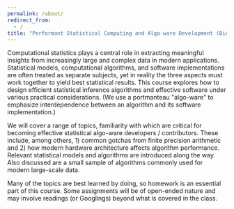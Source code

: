 ```yaml
---
permalink: /about/
redirect_from:
  - /
title: "Performant Statistical Computing and Algo-ware Development (Biostatistics 140.850)"
---
```


Computational statistics plays a central role in extracting meaningful insights from increasingly large and complex data in modern applications.
Statistical models, computational algorithms, and software implementations are often treated as separate subjects, yet in reality the three aspects must work together to yield best statistical results.
This course explores how to design efficient statistical inference algorithms and effective software under various practical considerations.
(We use a portmanteau "algo-ware" to emphasize interdependence between an algorithm and its software implementation.)

We will cover a range of topics, familiarity with which are critical for becoming effective statistical algo-ware developers / contributors.
These include, among others, 1) common gotchas from finite precision arithmetic and 2) how modern hardware architecture affects algorithm performance.
Relevant statistical models and algorithms are introduced along the way.
Also discussed are a small sample of algorithms commonly used for modern large-scale data.

Many of the topics are best learned by doing, so homework is an essential part of this course.
Some assignments will be of open-ended nature and may involve readings (or Googlings) beyond what is covered in the class.
